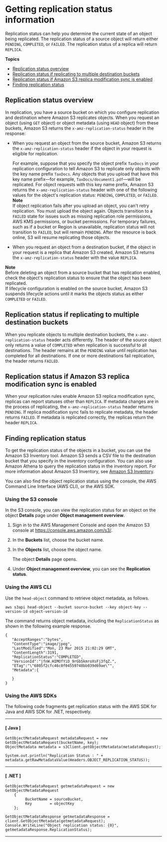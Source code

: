 # Getting replication status information<a name="replication-status"></a>

Replication status can help you determine the current state of an object being replicated\. The replication status of a source object will return either `PENDING`, `COMPLETED`, or `FAILED`\. The replication status of a replica will return `REPLICA`\.

**Topics**
+ [Replication status overview](#replication-status-overview)
+ [Replication status if replicating to multiple destination buckets](#replication-status-multiple-destinations)
+ [Replication status if Amazon S3 replica modification sync is enabled](#replication-status-multiple-destinations)
+ [Finding replication status](#replication-status-usage)

## Replication status overview<a name="replication-status-overview"></a>

In replication, you have a source bucket on which you configure replication and destination where Amazon S3 replicates objects\. When you request an object \(using `GET` object\) or object metadata \(using `HEAD` object\) from these buckets, Amazon S3 returns the `x-amz-replication-status` header in the response: 
+ When you request an object from the source bucket, Amazon S3 returns the `x-amz-replication-status` header if the object in your request is eligible for replication\. 

  For example, suppose that you specify the object prefix `TaxDocs` in your replication configuration to tell Amazon S3 to replicate only objects with the key name prefix `TaxDocs`\. Any objects that you upload that have this key name prefix—for example, `TaxDocs/document1.pdf`—will be replicated\. For object requests with this key name prefix, Amazon S3 returns the `x-amz-replication-status` header with one of the following values for the object's replication status: `PENDING`, `COMPLETED`, or `FAILED`\.
**Note**  
If object replication fails after you upload an object, you can't retry replication\. You must upload the object again\. Objects transition to a `FAILED` state for issues such as missing replication role permissions, AWS KMS permissions, or bucket permissions\. For temporary failures, such as if a bucket or Region is unavailable, replication status will not transition to `FAILED`, but will remain `PENDING`\. After the resource is back online, S3 will resume replicating those objects\.
+ When you request an object from a destination bucket, if the object in your request is a replica that Amazon S3 created, Amazon S3 returns the `x-amz-replication-status` header with the value `REPLICA`\.

**Note**  
Before deleting an object from a source bucket that has replication enabled, check the object's replication status to ensure that the object has been replicated\.   
If lifecycle configuration is enabled on the source bucket, Amazon S3 suspends lifecycle actions until it marks the objects status as either `COMPLETED` or `FAILED`\.

## Replication status if replicating to multiple destination buckets<a name="replication-status-multiple-destinations"></a>

When you replicate objects to multiple destination buckets, the `x-amz-replication-status` header acts differently\. The header of the source object only returns a value of `COMPLETED` when replication is successful to all destinations\. The header remains at the `PENDING` value until replication has completed for all destinations\. If one or more destinations fail replication, the header returns `FAILED`\.

## Replication status if Amazon S3 replica modification sync is enabled<a name="replication-status-multiple-destinations"></a>

When your replication rules enable Amazon S3 replica modification sync, replicas can report statuses other than `REPLICA`\. If metadata changes are in the process of replicating, the `x-amz-replication-status` header returns `PENDING`\. If replica modification sync fails to replicate metadata, the header returns `FAILED`\. If metadata is replicated correctly, the replicas return the header `REPLICA`\.

## Finding replication status<a name="replication-status-usage"></a>

To get the replication status of the objects in a bucket, you can use the Amazon S3 Inventory tool\. Amazon S3 sends a CSV file to the destination bucket that you specify in the inventory configuration\. You can also use Amazon Athena to query the replication status in the inventory report\. For more information about Amazon S3 Inventory, see [Amazon S3 Inventory](storage-inventory.md)\.

You can also find the object replication status using the console, the AWS Command Line Interface \(AWS CLI\), or the AWS SDK\. 

### Using the S3 console<a name="replication-status-console"></a>

In the S3 console, you can view the replication status for an object on the object **Details** page under **Object management overview**\.

1. Sign in to the AWS Management Console and open the Amazon S3 console at [https://console\.aws\.amazon\.com/s3/](https://console.aws.amazon.com/s3/)\.

1. In the **Buckets** list, choose the bucket name\.

1. In the **Objects** list, choose the object name\.

   The object **Details** page opens\.

1. Under **Object management overview**, you can see the **Replication status**\.

### Using the AWS CLI<a name="replication-status-cli"></a>

Use the `head-object` command to retrieve object metadata, as follows\.

```
aws s3api head-object --bucket source-bucket --key object-key --version-id object-version-id           
```

The command returns object metadata, including the `ReplicationStatus` as shown in the following example response\.

```
{
   "AcceptRanges":"bytes",
   "ContentType":"image/jpeg",
   "LastModified":"Mon, 23 Mar 2015 21:02:29 GMT",
   "ContentLength":3191,
   "ReplicationStatus":"COMPLETED",
   "VersionId":"jfnW.HIMOfYiD_9rGbSkmroXsFj3fqZ.",
   "ETag":"\"6805f2cfc46c0f04559748bb039d69ae\"",
   "Metadata":{

   }
}
```

### Using the AWS SDKs<a name="replication-status-sdk"></a>

The following code fragments get replication status with the AWS SDK for Java and AWS SDK for \.NET, respectively\. 

------
#### [ Java ]

```
GetObjectMetadataRequest metadataRequest = new GetObjectMetadataRequest(bucketName, key);
ObjectMetadata metadata = s3Client.getObjectMetadata(metadataRequest);

System.out.println("Replication Status : " + metadata.getRawMetadataValue(Headers.OBJECT_REPLICATION_STATUS));
```

------
#### [ \.NET ]

```
GetObjectMetadataRequest getmetadataRequest = new GetObjectMetadataRequest
    {
         BucketName = sourceBucket,
         Key        = objectKey
    };

GetObjectMetadataResponse getmetadataResponse = client.GetObjectMetadata(getmetadataRequest);
Console.WriteLine("Object replication status: {0}", getmetadataResponse.ReplicationStatus);
```

------
